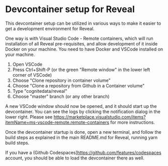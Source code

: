 # Devcontainer setup for Reveal

This devcontainer setup can be utilized in various ways to make it easier to get a development environment for Reveal.

One way is with Visual Studio Code - Remote containers, which will run installation of all Reveal pre-requisites, and allow development of it inside Docker on your machine.
You need to have Docker and VSCode installed on your machine.

1. Open VSCode
1. Press Ctrl+Shift-P (or the green "Remote window" in the lower left corner of VSCode)
1. Choose "Clone repository in container volume"
1. Choose "Clone a repository from Github in a Container volume"
1. Type "cognitedata/reveal"
1. Choose "master" branch (or any other branch)

A new VSCode window should now be opened, and it should start up the devcontainer. You can see the logs by clicking the notification dialog in the lower right.
Please see <https://marketplace.visualstudio.com/items?itemName=ms-vscode-remote.remote-containers> for more instructions.

Once the devcontainer startup is done, open a new terminal, and follow the build steps as explained in the main README.md for Reveal, running yarn build steps.

If you have a (Github Codespaces]<https://github.com/features/codespaces> account, you should be able to load the devcontainer there as well.
